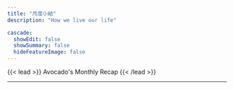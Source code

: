```yaml
---
title: "月度小結"
description: "How we live our life"

cascade:
  showEdit: false
  showSummary: false
  hideFeatureImage: false
---
```


{{< lead >}}
Avocado's Monthly Recap
{{< /lead >}}

---
